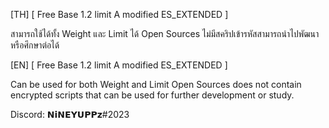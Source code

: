 [TH]
[ Free Base 1.2 limit A modified ES_EXTENDED ]

สามารถใช้ได้ทั้ง Weight และ Limit ได้
Open Sources ไม่มีสคริปเข้ารหัสสามารถนำไปพัฒนาหรือศึกษาต่อได้

[EN]
[ Free Base 1.2 limit A modified ES_EXTENDED ]

Can be used for both Weight and Limit
Open Sources does not contain encrypted scripts that can be used for further development or study.

Discord: 𝗡𝗶𝗡𝗘𝗬𝗨𝗣𝗣𝘇#2023
